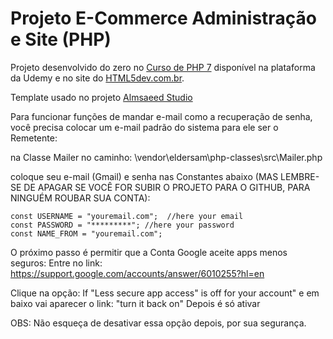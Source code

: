 # Projeto E-Commerce Administração e Site (PHP)

Projeto desenvolvido do zero no [Curso de PHP 7](https://www.udemy.com/curso-completo-de-php-7/) disponível na plataforma da Udemy e no site do [HTML5dev.com.br](https://www.html5dev.com.br/curso/curso-completo-de-php-7).

Template usado no projeto [Almsaeed Studio](https://almsaeedstudio.com)

Para funcionar funções de mandar e-mail como a recuperação de senha, você precisa colocar um e-mail padrão do sistema para ele ser o Remetente:

na Classe Mailer no caminho: \vendor\eldersam\php-classes\src\Mailer.php

coloque seu e-mail (Gmail) e senha nas Constantes abaixo (MAS LEMBRE-SE DE APAGAR SE VOCÊ FOR SUBIR O PROJETO PARA O GITHUB, PARA NINGUÉM ROUBAR SUA CONTA): 

    const USERNAME = "youremail.com";  //here your email
    const PASSWORD = "*********"; //here your password
    const NAME_FROM = "youremail.com";

O próximo passo é permitir que a Conta Google aceite apps menos seguros:
Entre no link:
https://support.google.com/accounts/answer/6010255?hl=en

Clique na opção: If "Less secure app access" is off for your account"
e em baixo vai aparecer o link: "turn it back on"
Depois é só ativar

OBS: Não esqueça de desativar essa opção depois, por sua segurança.